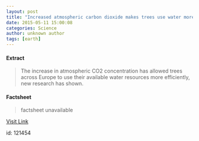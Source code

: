 ```yaml
---
layout: post
title: "Increased atmospheric carbon dioxide makes trees use water more efficiently"
date: 2015-05-11 15:00:08
categories: Science
author: unknown author
tags: [earth]
---
```



#### Extract
>The increase in atmospheric CO2 concentration has allowed trees across Europe to use their available water resources more efficiently, new research has shown.

#### Factsheet
>factsheet unavailable

[Visit Link](http://phys.org/news350559676.html)

id:  121454
